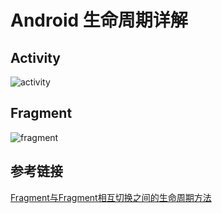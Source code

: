 # Android 生命周期详解

## Activity

![activity](/images/2019-11-04-14-58-21.png)

## Fragment

![fragment](https://upload-images.jianshu.io/upload_images/6433394-2905902a1331235f.png?imageMogr2/auto-orient/strip%7CimageView2/2/w/317/format/webp)

## 参考链接

[Fragment与Fragment相互切换之间的生命周期方法](https://www.jianshu.com/p/c8f34229b6dc)